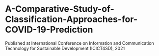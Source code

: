 # A-Comparative-Study-of-Classification-Approaches-for-COVID-19-Prediction
Published at International  Conference  on  Information  and  Communication  Technology  for  Sustainable  Development (ICICT4SD), 2021
